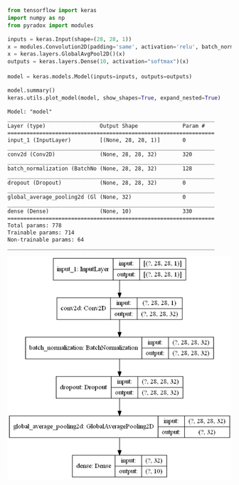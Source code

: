 ```python
from tensorflow import keras
import numpy as np
from pyradox import modules
```

```python
inputs = keras.Input(shape=(28, 28, 1))
x = modules.Convolution2D(padding='same', activation='relu', batch_normalization=True, dropout=0.2)(inputs)
x = keras.layers.GlobalAvgPool2D()(x)
outputs = keras.layers.Dense(10, activation="softmax")(x)

model = keras.models.Model(inputs=inputs, outputs=outputs)
```

```python
model.summary()
keras.utils.plot_model(model, show_shapes=True, expand_nested=True)
```

    Model: "model"
    _________________________________________________________________
    Layer (type)                 Output Shape              Param #
    =================================================================
    input_1 (InputLayer)         [(None, 28, 28, 1)]       0
    _________________________________________________________________
    conv2d (Conv2D)              (None, 28, 28, 32)        320
    _________________________________________________________________
    batch_normalization (BatchNo (None, 28, 28, 32)        128
    _________________________________________________________________
    dropout (Dropout)            (None, 28, 28, 32)        0
    _________________________________________________________________
    global_average_pooling2d (Gl (None, 32)                0
    _________________________________________________________________
    dense (Dense)                (None, 10)                330
    =================================================================
    Total params: 778
    Trainable params: 714
    Non-trainable params: 64
    _________________________________________________________________

![png](output_4_1.png)
